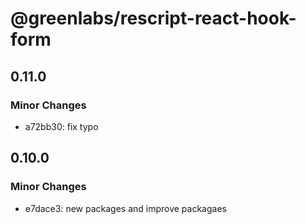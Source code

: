 # @greenlabs/rescript-react-hook-form

## 0.11.0

### Minor Changes

- a72bb30: fix typo

## 0.10.0

### Minor Changes

- e7dace3: new packages and improve packagaes
